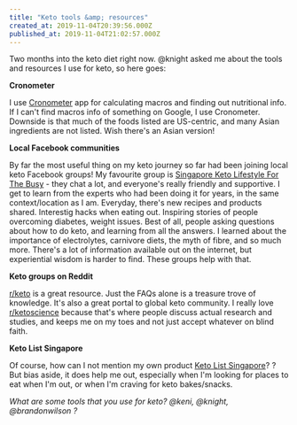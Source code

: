 ```yaml
---
title: "Keto tools &amp; resources"
created_at: 2019-11-04T20:39:56.000Z
published_at: 2019-11-04T21:02:57.000Z
---
```

Two months into the keto diet right now. @knight asked me about the tools and resources I use for keto, so here goes:

  

**Cronometer**

I use [Cronometer](https://cronometer.com/) app for calculating macros and finding out nutritional info. If I can't find macros info of something on Google, I use Cronometer. Downside is that much of the foods listed are US-centric, and many Asian ingredients are not listed. Wish there's an Asian version!

  

**Local Facebook communities**

By far the most useful thing on my keto journey so far had been joining local keto Facebook groups! My favourite group is [Singapore Keto Lifestyle For The Busy](https://www.facebook.com/groups/410009192752707/) - they chat a lot, and everyone's really friendly and supportive. I get to learn from the experts who had been doing it for years, in the same context/location as I am. Everyday, there's new recipes and products shared. Interestig hacks when eating out. Inspiring stories of people overcoming diabetes, weight issues. Best of all, people asking questions about how to do keto, and learning from all the answers. I learned about the importance of electrolytes, carnivore diets, the myth of fibre, and so much more. There's a lot of information available out on the internet, but experiential wisdom is harder to find. These groups help with that.

  

**Keto groups on Reddit**

[r/keto](https://www.reddit.com/r/keto/) is a great resource. Just the FAQs alone is a treasure trove of knowledge. It's also a great portal to global keto community. I really love [r/ketoscience](https://www.reddit.com/r/ketoscience/) because that's where people discuss actual research and studies, and keeps me on my toes and not just accept whatever on blind faith.

  

**Keto List Singapore**

Of course, how can I not mention my own product [Keto List Singapore](https://table2site.com/site/ketolistsingapore)? ? But bias aside, it does help me out, especially when I'm looking for places to eat when I'm out, or when I'm craving for keto bakes/snacks.

  

_What are some tools that you use for keto? @keni, @knight, @brandonwilson ?_
